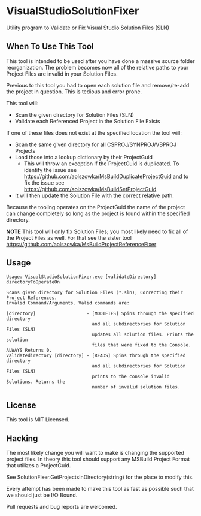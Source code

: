 # VisualStudioSolutionFixer
Utility program to Validate or Fix Visual Studio Solution Files (SLN)

## When To Use This Tool
This tool is intended to be used after you have done a massive source folder reorganization. The problem becomes now all of the relative paths to your Project Files are invalid in your Solution Files.

Previous to this tool you had to open each solution file and remove/re-add the project in question. This is tedious and error prone.

This tool will:

* Scan the given directory for Solution Files (SLN)
* Validate each Referenced Project in the Solution File Exists

If one of these files does not exist at the specified location the tool will:

* Scan the same given directory for all CSPROJ/SYNPROJ/VBPROJ Projects
* Load those into a lookup dictionary by their ProjectGuid
    * This will throw an exception if the ProjectGuid is duplicated. To identify the issue see https://github.com/aolszowka/MsBuildDuplicateProjectGuid and to fix the issue see https://github.com/aolszowka/MsBuildSetProjectGuid
* It will then update the Solution File with the correct relative path.

Because the tooling operates on the ProjectGuid the name of the project can change completely so long as the project is found within the specified directory.

**NOTE** This tool will only fix Solution Files; you most likely need to fix all of the Project Files as well. For that see the sister tool https://github.com/aolszowka/MsBuildProjectReferenceFixer

## Usage
```
Usage: VisualStudioSolutionFixer.exe [validateDirectory] directoryToOperateOn

Scans given directory for Solution Files (*.sln); Correcting their Project References.
Invalid Command/Arguments. Valid commands are:

[directory]                   - [MODIFIES] Spins through the specified directory
                                and all subdirectories for Solution Files (SLN)
                                updates all solution files. Prints the solution
                                files that were fixed to the Console. ALWAYS Returns 0.
validatedirectory [directory] - [READS] Spins through the specified directory
                                and all subdirectories for Solution Files (SLN)
                                prints to the console invalid Solutions. Returns the
                                number of invalid solution files.
```
## License
This tool is MIT Licensed.

## Hacking
The most likely change you will want to make is changing the supported project files. In theory this tool should support any MSBuild Project Format that utilizes a ProjectGuid.

See SolutionFixer.GetProjectsInDirectory(string) for the place to modify this.

Every attempt has been made to make this tool as fast as possible such that we should just be I/O Bound.

Pull requests and bug reports are welcomed.

